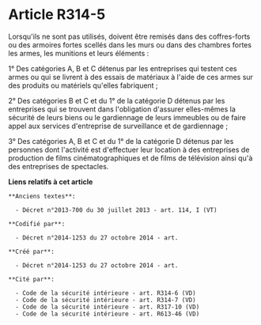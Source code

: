 # Article R314-5

Lorsqu'ils ne sont pas utilisés, doivent être remisés dans des coffres-forts ou des armoires fortes scellés dans les murs ou
dans des chambres fortes les armes, les munitions et leurs éléments :

1° Des catégories A, B et C détenus par les entreprises qui testent ces armes ou qui se livrent à des essais de matériaux à
l'aide de ces armes sur des produits ou matériels qu'elles fabriquent ;

2° Des catégories B et C et du 1° de la catégorie D détenus par les entreprises qui se trouvent dans l'obligation d'assurer
elles-mêmes la sécurité de leurs biens ou le gardiennage de leurs immeubles ou de faire appel aux services d'entreprise de
surveillance et de gardiennage ;

3° Des catégories A, B et C et du 1° de la catégorie D détenus par les personnes dont l'activité est d'effectuer leur
location à des entreprises de production de films cinématographiques et de films de télévision ainsi qu'à des entreprises de
spectacles.

**Liens relatifs à cet article**

	**Anciens textes**:

	  - Décret n°2013-700 du 30 juillet 2013 - art. 114, I (VT)

	**Codifié par**:

	  - Décret n°2014-1253 du 27 octobre 2014 - art.

	**Créé par**:

	  - Décret n°2014-1253 du 27 octobre 2014 - art.

	**Cité par**:

	  - Code de la sécurité intérieure - art. R314-6 (VD)
	  - Code de la sécurité intérieure - art. R314-7 (VD)
	  - Code de la sécurité intérieure - art. R317-10 (VD)
	  - Code de la sécurité intérieure - art. R613-46 (VD)
